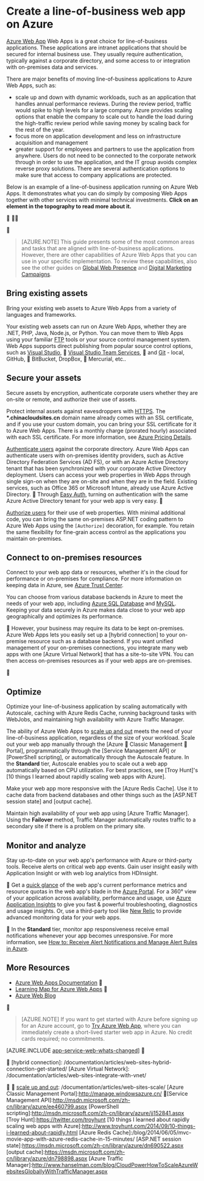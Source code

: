 <properties 
	pageTitle="Create a line-of-business web app on Azure Web App" 
	description="This guide provides a technical overview of how to use Azure Web Apps to create intranet, line-of-business applications. This includes authentication strategies, service bus relay, and monitoring." 
	editor="jimbe" 
	manager="wpickett" 
	authors="cephalin" 
	services="app-service\web" 
	documentationCenter=""/>

<tags
	ms.service="app-service-web"
	ms.date="02/26/2016"
	wacn.date=""/>



# Create a line-of-business web app on Azure

[Azure Web App](/documentation/services/web-sites/) Web Apps is a great choice for line-of-business applications. These applications are intranet applications that should be secured for internal business use. They usually require authentication, typically against a corporate directory, and some access to or integration with on-premises data and services. 

There are major benefits of moving line-of-business applications to Azure Web Apps, such as:

-  scale up and down with dynamic workloads, such as an application that handles annual performance reviews. During the review period, traffic would spike to high levels for a large company. Azure provides scaling options that enable the company to scale out to handle the load during the high-traffic review period while saving money by scaling back for the rest of the year. 
-  focus more on application development and less on infrastructure acquisition and management
-  greater support for employees and partners to use the application from anywhere. Users do not need to be connected to the corporate network through in order to use the application, and the IT group avoids complex reverse proxy solutions. There are several authentication options to make sure that access to company applications are protected.

Below is an example of a line-of-business application running on Azure Web Apps. It demonstrates what you can do simply by composing Web Apps together with other services with minimal technical investments. **Click on an element in the topography to read more about it.** 


<object type="image/svg+xml" data="https://sidneyhcontent.blob.core.windows.net/documentation/web-app-notitle.svg" width="100%" height="100%"></object>


<div style="display:none">
![svg](./media/web-sites-business-application-solution-overview/web-app-notitle.svg)
</div>
<object type="image/svg+xml" data="./media/web-sites-business-application-solution-overview/web-app-notitle.svg" width="100%" height="100%"></object>


> [AZURE.NOTE]
> This guide presents some of the most common areas and tasks that are aligned with line-of-business applications. However, there are other capabilities of Azure Web Apps that you can use in your specific implementation. To review these capabilities, also see the other guides on [Global Web Presence](/documentation/articles/web-sites-global-web-presence-solution-overview/) and [Digital Marketing Campaigns](/documentation/articles/web-sites-digital-marketing-application-solution-overview/).

## Bring existing assets

Bring your existing web assets to Azure Web Apps from a variety of languages and frameworks.

Your existing web assets can run on Azure Web Apps, whether they are .NET, PHP, Java, Node.js, or Python. You can move them to Web Apps using your familiar [FTP] tools or your source control management system. Web Apps supports direct publishing from popular source control options, such as [Visual Studio],  [Visual Studio Team Services],  and [Git] - local, GitHub,  BitBucket, DropBox,  Mercurial, etc..

## Secure your assets

Secure assets by encryption, authenticate corporate users whether they are on-site or remote, and authorize their use of assets. 

Protect internal assets against eavesdroppers with [HTTPS]. The **\*.chinacloudsites.cn** domain name already comes with an SSL certificate, and if you use your custom domain, you can bring your SSL certificate for it to Azure Web Apps. There is a monthly charge (prorated hourly) associated with each SSL certificate. For more information, see [Azure Pricing Details].

[Authenticate users] against the corporate directory. Azure Web Apps can authenticate users with on-premises identity providers, such as Active Directory Federation Services (AD FS), or with an Azure Active Directory tenant that has been synchronized with your corporate Active Directory deployment. Users can access your web properties in Web Apps through single sign-on when they are on-site and when they are in the field. Existing services, such as Office 365 or Microsoft Intune, already use Azure Active Directory.  Through [Easy Auth], turning on authentication with the same Azure Active Directory tenant for your web app is very easy. 

[Authorize users] for their use of web properties. With minimal additional code, you can bring the same on-premises ASP.NET coding pattern to Azure Web Apps using the `[Authorize]` decoration, for example. You retain the same flexibility for fine-grain access control as the applications you maintain on-premises.

## Connect to on-premises resources ##

Connect to your web app data or resources, whether it's in the cloud for performance or on-premises for compliance. For more information on keeping data in Azure, see [Azure Trust Center]. 

You can choose from various database backends in Azure to meet the needs of your web app, including [Azure SQL Database] and [MySQL]. Keeping your data securely in Azure makes data close to your web app geographically and optimizes its performance.


However, your business may require its data to be kept on-premises. Azure Web Apps lets you easily set up a [hybrid connection] to your on-premise resource such as a database backend. If you want unified management of your on-premises connections, you integrate many web apps with one [Azure Virtual Network] that has a site-to-site VPN. You can then access on-premises resources as if your web apps are on-premises.


## Optimize

Optimize your line-of-business application by scaling automatically with Autoscale, caching with Azure Redis Cache, running background tasks with WebJobs, and maintaining high availability with Azure Traffic Manager.

The ability of Azure Web Apps to [scale up and out] meets the need of your line-of-business application, regardless of the size of your workload. Scale out your web app manually through the [Azure  Classic Management  Portal], programmatically through the [Service Management API] or [PowerShell scripting], or automatically through the Autoscale feature. In the **Standard** tier, Autoscale enables you to scale out a web app automatically based on CPU utilization. For best practices, see [Troy Hunt]'s [10 things I learned about rapidly scaling web apps with Azure].

Make your web app more responsive with the [Azure Redis Cache]. Use it to cache data from backend databases and other things such as the [ASP.NET session state] and [output cache].

Maintain high availability of your web app using [Azure Traffic Manager]. Using the **Failover** method, Traffic Manager automatically routes traffic to a secondary site if there is a problem on the primary site.

## Monitor and analyze

Stay up-to-date on your web app's performance with Azure or third-party tools. Receive alerts on critical web app events. Gain user insight easily with Application Insight or with web log analytics from HDInsight. 


Get a [quick glance] of the web app's current performance metrics and resource quotas in the web app's blade in the [Azure Portal](https://manage.windowsazure.cn/). For a 360° view of your application across availability, performance and usage, use [Azure Application Insights] to give you fast & powerful troubleshooting, diagnostics and usage insights. Or, use a third-party tool like [New Relic] to provide advanced monitoring data for your web apps.


In the **Standard** tier, monitor app responsiveness receive email notifications whenever your app becomes unresponsive. For more information, see [How to: Receive Alert Notifications and Manage Alert Rules in Azure].

## More Resources

- [Azure Web Apps Documentation](/home/features/web-site/)

- [Learning Map for Azure Web Apps](/documentation/learning-paths/appservice-webapps/)

- [Azure Web Blog](/blog/tags/网站/)


>[AZURE.NOTE] If you want to get started with Azure before signing up for an Azure account, go to [Try Azure Web App](https://tryappservice.azure.com/), where you can immediately create a short-lived starter web app in Azure. No credit cards required; no commitments.

[AZURE.INCLUDE [app-service-web-whats-changed](../includes/app-service-web-whats-changed.md)]




[Azure Web App]: /home/features/web-site/

[FTP]: /documentation/articles/web-sites-deploy/#ftp
[Visual Studio]: /documentation/articles/web-sites-dotnet-get-started/
[Visual Studio Team Services]: /documentation/articles/cloud-services-continuous-delivery-use-vso/
[Git]: /documentation/articles/web-sites-publish-source-control/

[HTTPS]: /documentation/articles/web-sites-configure-ssl-certificate/
[Azure Pricing Details]: /home/features/web-site/pricing/
[Authenticate users]: /documentation/articles/web-sites-authentication-authorization/
[Easy Auth]:/blog/2014/11/13/azure-websites-authentication-authorization/
[Authorize users]: /documentation/articles/web-sites-authentication-authorization/

[Azure Trust Center]:/support/trust-center/
[MySQL]: /documentation/articles/web-sites-php-mysql-deploy-use-git/
[Azure SQL Database]: /documentation/articles/web-sites-dotnet-deploy-aspnet-mvc-app-membership-oauth-sql-database/

[hybrid connection]: /documentation/articles/web-sites-hybrid-connection-get-started/
[Azure Virtual Network]: /documentation/articles/web-sites-integrate-with-vnet/

[scale up and out]: /documentation/articles/web-sites-scale/
[Azure Portal]:http://portal.azure.cn/


[scale up and out]: /documentation/articles/web-sites-scale/
[Azure Classic Management Portal]:http://manage.windowsazure.cn/

[Service Management API]:http://msdn.microsoft.com/zh-cn/library/azure/ee460799.aspx
[PowerShell scripting]:http://msdn.microsoft.com/zh-cn/library/azure/jj152841.aspx
[Troy Hunt]:https://twitter.com/troyhunt
[10 things I learned about rapidly scaling web apps with Azure]:http://www.troyhunt.com/2014/09/10-things-i-learned-about-rapidly.html
[Azure Redis Cache]:/blog/2014/06/05/mvc-movie-app-with-azure-redis-cache-in-15-minutes/
[ASP.NET session state]:https://msdn.microsoft.com/zh-cn/library/azure/dn690522.aspx
[output cache]:https://msdn.microsoft.com/zh-cn/library/azure/dn798898.aspx
[Azure Traffic Manager]:http://www.hanselman.com/blog/CloudPowerHowToScaleAzureWebsitesGloballyWithTrafficManager.aspx

[quick glance]: /documentation/articles/web-sites-monitor/
[Azure Application Insights]:http://blogs.msdn.com/b/visualstudioalm/archive/2015/01/07/application-insights-and-azure-websites.aspx
[New Relic]: /documentation/articles/store-new-relic-cloud-services-dotnet-application-performance-management/
[How to: Receive Alert Notifications and Manage Alert Rules in Azure]:http://msdn.microsoft.com/zh-cn/library/azure/dn306638.aspx

 
